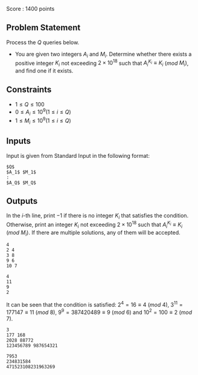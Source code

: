 Score : $1400$ points

## Problem Statement

Process the $Q$ queries below.

- You are given two integers $A_i$ and $M_i$. Determine whether there exists a positive integer $K_i$ not exceeding $2 \times 10^{18}$ such that $A_i^{K_i} \equiv K_i$ $(mod$ $M_i)$, and find one if it exists.

## Constraints

- $1 \leq Q \leq 100$
- $0 \leq A_i \leq 10^9(1 \leq i \leq Q)$
- $1 \leq M_i \leq 10^9(1 \leq i \leq Q)$

## Inputs

Input is given from Standard Input in the following format:

```plain
$Q$
$A_1$ $M_1$
:
$A_Q$ $M_Q$
```

## Outputs

In the $i$-th line, print $-1$ if there is no integer $K_i$ that satisfies the condition.
Otherwise, print an integer $K_i$ not exceeding $2 \times 10^{18}$ such that $A_i^{K_i} \equiv K_i$ $(mod$ $M_i)$. If there are multiple solutions, any of them will be accepted.

```input1
4
2 4
3 8
9 6
10 7
```

```output1
4
11
9
2
```

It can be seen that the condition is satisfied: $2^4 = 16 \equiv 4$ $(mod$ $4)$, $3^{11} = 177147 \equiv 11$ $(mod$ $8)$, $9^9 = 387420489 \equiv 9$ $(mod$ $6)$ and $10^2 = 100 \equiv 2$ $(mod$ $7)$.

```input2
3
177 168
2028 88772
123456789 987654321
```

```output2
7953
234831584
471523108231963269
```